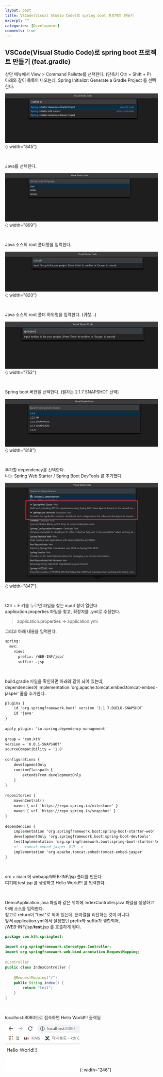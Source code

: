 ```yaml
---
layout: post
title: VSCode(Visual Studio Code)로 spring boot 프로젝트 만들기
excerpt: ""
categories: [Development]
comments: true
---
```


## VSCode(Visual Studio Code)로 spring boot 프로젝트 만들기 (feat.gradle)

상단 메뉴에서 View > Command Pallette를 선택한다. (단축키 Ctrl + Shift + P)  
아래와 같이 목록이 나오는데, Spring Initializr: Generate a Gradle Project 를 선택한다.

  ![Smithsonian Image](/img/2019/190725/1.command_palette.jpg){: width="845"}

<br/>

Java를 선택한다.

  ![Smithsonian Image](/img/2019/190725/2.java.jpg){: width="899"}

<br/>

Java 소스의 root 폴더명을 입력한다.

  ![Smithsonian Image](/img/2019/190725/3.name.jpg){: width="820"}

<br/>

Java 소스의 root 폴더 하위명을 입력한다. (귀찮...)

  ![Smithsonian Image](/img/2019/190725/4.project_name.jpg){: width="752"}

<br/>

Spring boot 버전을 선택한다. (필자는 2.1.7 SNAPSHOT 선택)

  ![Smithsonian Image](/img/2019/190725/5.boot_version.jpg){: width="818"}

<br/>

추가할 dependency를 선택한다.  
나는 Spring Web Starter / Spring Boot DevTools 를 추가했다.

  ![Smithsonian Image](/img/2019/190725/6.dependencies.jpg){: width="847"}

<br/>

Ctrl + E 키를 누르면 파일을 찾는 input 창이 열린다.  
application.properties 파일을 찾고, 확장자를 .yml로 수정한다.  
 > application.properties -> application.yml  

그리고 아래 내용을 입력한다.
```bash
spring:
  mvc:
    view:
      prefix: /WEB-INF/jsp/
      suffix: .jsp
```

<br/>

build.gradle 파일을 확인하면 아래와 같이 되어 있는데,  
dependencies에 implementation 'org.apache.tomcat.embed:tomcat-embed-jasper' 줄을 추가한다.

```xml
plugins {
	id 'org.springframework.boot' version '2.1.7.BUILD-SNAPSHOT'
	id 'java'
}

apply plugin: 'io.spring.dependency-management'

group = 'com.kth'
version = '0.0.1-SNAPSHOT'
sourceCompatibility = '1.8'

configurations {
	developmentOnly
	runtimeClasspath {
		extendsFrom developmentOnly
	}
}

repositories {
	mavenCentral()
	maven { url 'https://repo.spring.io/milestone' }
	maven { url 'https://repo.spring.io/snapshot' }
}

dependencies {
	implementation 'org.springframework.boot:spring-boot-starter-web'
	developmentOnly 'org.springframework.boot:spring-boot-devtools'
	testImplementation 'org.springframework.boot:spring-boot-starter-test'
	<!-- tomcat-embed-jasper 추가 -->
	implementation 'org.apache.tomcat.embed:tomcat-embed-jasper'	
}
```

<br/>

src > main 에 webapp/WEB-INF/jsp 폴더를 만든다.  
여기에 test.jsp 를 생성하고 Hello World!!! 를 입력한다.

<br/>

DemoApplication.java 파일과 같은 위치에 IndexController.java 파일을 생성하고 아래 소스를 입력한다.  
참고로 return이 "test"로 되어 있는데, 문자열을 리턴하는 것이 아니다.  
앞서 application.yml에서 설정했던 prefix와 suffix가 결합되어,  
/WEB-INF/jsp/__test__.jsp 를 호출하게 된다.

```java
package com.kth.springtest;

import org.springframework.stereotype.Controller;
import org.springframework.web.bind.annotation.RequestMapping;

@Controller
public class IndexController {

    @RequestMapping("/") 
    public String index() {
        return "test";
    } 
}
```

<br/>

localhost:8080으로 접속하면 Hello World!!! 출력됨

![Smithsonian Image](/img/2019/190725/7.helloworld.jpg){: width="246"}